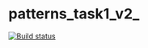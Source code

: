 # patterns_task1_v2_

[![Build status](https://ci.appveyor.com/api/projects/status/6wp49xols2q4fmbj/branch/main?svg=true)](https://ci.appveyor.com/project/DmitrySavostyanov/patterns-task1-v2/branch/main)
